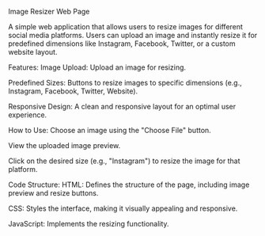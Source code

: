 Image Resizer Web Page

A simple web application that allows users to resize images for different social media platforms. Users can upload an image and instantly resize it for predefined dimensions like Instagram, Facebook, Twitter, or a custom website layout.

Features:
Image Upload: Upload an image for resizing.

Predefined Sizes: Buttons to resize images to specific dimensions (e.g., Instagram, Facebook, Twitter, Website).

Responsive Design: A clean and responsive layout for an optimal user experience.

How to Use:
Choose an image using the "Choose File" button.

View the uploaded image preview.

Click on the desired size (e.g., "Instagram") to resize the image for that platform.

Code Structure:
HTML: Defines the structure of the page, including image preview and resize buttons.

CSS: Styles the interface, making it visually appealing and responsive.

JavaScript: Implements the resizing functionality.

